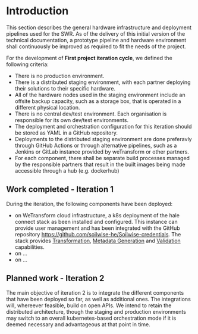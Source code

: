# Introduction

This section describes the general hardware infrastructure and deployment pipelines used for the SWR. As of the delivery of this initial version of the technical documentation, a prototype pipeline and hardware environment shall continuously be improved as required to fit the needs of the project.

For the development of **First project iteration cycle**, we defined the following criteria:

- There is no production environment.
- There is a distributed staging environment, with each partner deploying their solutions to their specific hardware.
- All of the hardware nodes used in the staging environment include an offsite backup capacity, such as a storage box, that is operated in a different physical location.
- There is no central dev/test environment. Each organisation is responsible for its own dev/test environments.
- The deployment and orchestration configuration for this iteration should be stored as YAML in a GitHub repository.
- Deployments to the distributed staging environment are done preferavly through GitHub Actions or through alternative pipelines, such as a Jenkins or GitLab instance provided by weTransform or other partners.
- For each component, there shall be separate build processes managed by the responsible partners that result in the built images being made accessible through a hub (e.g. dockerhub)

## Work completed - Iteration 1

During the iteration, the following components have been deployed:
- on WeTransform cloud infrastructure, a k8s deployment of the hale connect stack as been installed and configured. This instance can provide user management and has been integrated with the GitHub repository https://github.com/soilwise-he/Soilwise-credentials. The stack provides [Transformation](../technical_components/transformation.md), [Metadata Generation](../technical_components/metadata_authoring.md)  and [Validation](../metadata_validation/transformation.md) capabilities.
- on ...
- on ...

## Planned work - Iteration 2

The main objective of iteration 2 is to integrate the different components that have been deployed so far, as well as additional ones. The integrations will, whereever feasible, build on open APIs. We intend to retain the distributed architecture, though the staging and production environments may switch to an overall kubernetes-based orchestration mode if it is deemed necessary and advantageous at that point in time.
